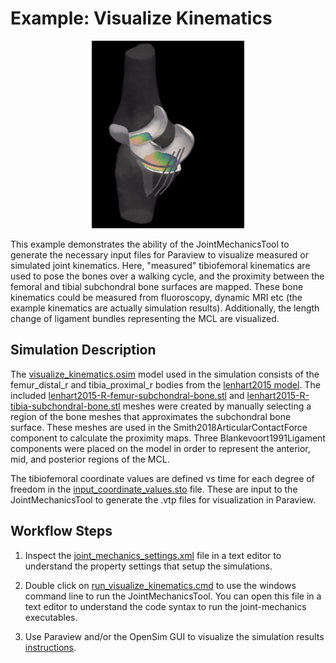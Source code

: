 # Example: Visualize Kinematics
<p align="center">
  <img src="graphics/visualize_kinematics.gif" height="300" >
</p>

This example demonstrates the ability of the JointMechanicsTool to generate the necessary input files for Paraview to visualize measured or simulated joint kinematics. Here, "measured" tibiofemoral kinematics are used to pose the bones over a walking cycle, and the proximity between the femoral and tibial subchondral bone surfaces are mapped. These bone kinematics could be measured from fluoroscopy, dynamic MRI etc (the example kinematics are actually simulation results). Additionally, the length change of ligament bundles representing the MCL are  visualized.    

## Simulation Description
The [visualize_kinematics.osim](./inputs/visualize_kinematics.osim) model used in the simulation consists of the femur_distal_r and tibia_proximal_r bodies from the [lenhart2015 model](../../models/lenhart2015.osim). The included [lenhart2015-R-femur-subchondral-bone.stl](./inputs/Geometry/lenhart2015-R-femur-subchondral-bone.stl) and [lenhart2015-R-tibia-subchondral-bone.stl](./inputs/Geometry/lenhart2015-R-tibia-subchondral-bone.stl) meshes were created by manually selecting a region of the bone meshes that approximates the subchondral bone surface. These meshes are used in the Smith2018ArticularContactForce component to calculate the proximity maps. Three Blankevoort1991Ligament components were placed on the model in order to represent the anterior, mid, and posterior regions of the MCL. 

The tibiofemoral coordinate values are defined vs time for each degree of freedom in the [input_coordinate_values.sto](./inputs/input_coordinate_values.sto) file. These are input to the JointMechanicsTool to generate the .vtp files for visualization in Paraview.    

## Workflow Steps
1) Inspect the [joint_mechanics_settings.xml](./inputs/joint_mechanics_settings.xml) file in a text editor to understand the property settings that setup the simulations.

2) Double click on [run_visualize_kinematics.cmd](run_visualize_kinematics.cmd) to use the windows command line to run the JointMechanicsTool. You can open this file in a text editor to understand the code syntax to run the joint-mechanics executables.

3) Use Paraview and/or the OpenSim GUI to visualize the simulation results [instructions](../../documentation/visualizing-models-and-simulation-results.md).

